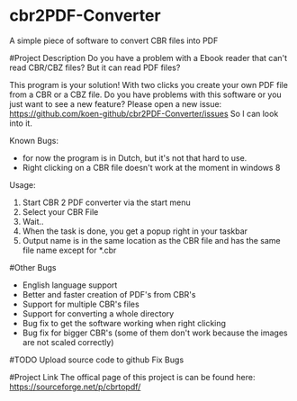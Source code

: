 # cbr2PDF-Converter
A simple piece of software to convert CBR files into PDF

#Project Description
Do you have a problem with a Ebook reader that can't read CBR/CBZ files?
But it can read PDF files?

This program is your solution! With two clicks you create your own PDF file from a CBR or a CBZ file.
Do you have problems with this software or you just want to see a new feature? 
Please open a new issue: https://github.com/koen-github/cbr2PDF-Converter/issues So I can look into it.


Known Bugs:
- for now the program is in Dutch, but it's not that hard to use.
- Right clicking on a CBR file doesn't work at the moment in windows 8

Usage:

1. Start CBR 2 PDF converter via the start menu
2. Select your CBR File
3. Wait..
4. When the task is done, you get a popup right in your taskbar
5. Output name is in the same location as the CBR file and has the same file name except for *.cbr

#Other Bugs
+ English language support
+ Better and faster creation of PDF's from CBR's
+ Support for multiple CBR's files
+ Support for converting a whole directory
+ Bug fix to get the software working when right clicking
+ Bug fix for bigger CBR's (some of them don't work because the images are not scaled correctly)


#TODO
Upload source code to github
Fix Bugs

#Project Link
The offical page of this project is can be found here:
https://sourceforge.net/p/cbrtopdf/

